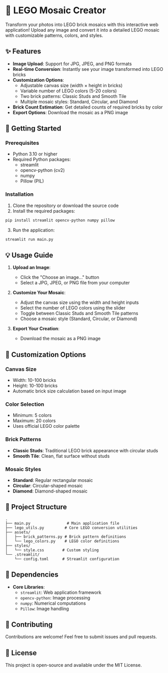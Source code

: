 # 🧱 LEGO Mosaic Creator

Transform your photos into LEGO brick mosaics with this interactive web application! Upload any image and convert it into a detailed LEGO mosaic with customizable patterns, colors, and styles.

## ✨ Features

- **Image Upload**: Support for JPG, JPEG, and PNG formats
- **Real-time Conversion**: Instantly see your image transformed into LEGO bricks
- **Customization Options**:
  - Adjustable canvas size (width × height in bricks)
  - Variable number of LEGO colors (5-20 colors)
  - Two brick patterns: Classic Studs and Smooth Tile
  - Multiple mosaic styles: Standard, Circular, and Diamond
- **Brick Count Estimation**: Get detailed counts of required bricks by color
- **Export Options**: Download the mosaic as a PNG image

## 🚀 Getting Started

### Prerequisites

- Python 3.10 or higher
- Required Python packages:
  - streamlit
  - opencv-python (cv2)
  - numpy
  - Pillow (PIL)

### Installation

1. Clone the repository or download the source code
2. Install the required packages:
```bash
pip install streamlit opencv-python numpy pillow
```
3. Run the application:
```bash
streamlit run main.py
```

## 💡 Usage Guide

1. **Upload an Image**:
   - Click the "Choose an image..." button
   - Select a JPG, JPEG, or PNG file from your computer

2. **Customize Your Mosaic**:
   - Adjust the canvas size using the width and height inputs
   - Select the number of LEGO colors using the slider
   - Toggle between Classic Studs and Smooth Tile patterns
   - Choose a mosaic style (Standard, Circular, or Diamond)

3. **Export Your Creation**:
   - Download the mosaic as a PNG image

## 🎨 Customization Options

### Canvas Size
- Width: 10-100 bricks
- Height: 10-100 bricks
- Automatic brick size calculation based on input image

### Color Selection
- Minimum: 5 colors
- Maximum: 20 colors
- Uses official LEGO color palette

### Brick Patterns
- **Classic Studs**: Traditional LEGO brick appearance with circular studs
- **Smooth Tile**: Clean, flat surface without studs

### Mosaic Styles
- **Standard**: Regular rectangular mosaic
- **Circular**: Circular-shaped mosaic
- **Diamond**: Diamond-shaped mosaic

## 📁 Project Structure

```
.
├── main.py                # Main application file
├── lego_utils.py         # Core LEGO conversion utilities
├── assets/
│   ├── brick_patterns.py # Brick pattern definitions
│   └── lego_colors.py    # LEGO color definitions
├── styles/
│   └── style.css        # Custom styling
└── .streamlit/
    └── config.toml      # Streamlit configuration
```

## 🔧 Dependencies

- **Core Libraries**:
  - `streamlit`: Web application framework
  - `opencv-python`: Image processing
  - `numpy`: Numerical computations
  - `Pillow`: Image handling

## 🤝 Contributing

Contributions are welcome! Feel free to submit issues and pull requests.

## 📝 License

This project is open-source and available under the MIT License.
